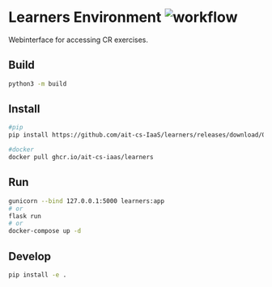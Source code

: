 # Learners Environment ![workflow](https://github.com/ait-cs-IaaS/learners/actions/workflows/build.yaml/badge.svg)

Webinterface for accessing CR exercises.

## Build

```bash
python3 -m build
```

## Install

```bash
#pip
pip install https://github.com/ait-cs-IaaS/learners/releases/download/0.5.0/Learners-0.5.0.tar.gz

#docker
docker pull ghcr.io/ait-cs-iaas/learners
```

## Run

```bash
gunicorn --bind 127.0.0.1:5000 learners:app
# or
flask run
# or
docker-compose up -d
```

## Develop

```bash
pip install -e .
```

